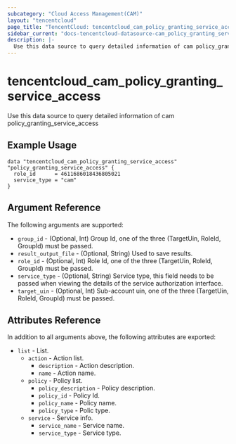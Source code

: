 ```yaml
---
subcategory: "Cloud Access Management(CAM)"
layout: "tencentcloud"
page_title: "TencentCloud: tencentcloud_cam_policy_granting_service_access"
sidebar_current: "docs-tencentcloud-datasource-cam_policy_granting_service_access"
description: |-
  Use this data source to query detailed information of cam policy_granting_service_access
---
```


# tencentcloud_cam_policy_granting_service_access

Use this data source to query detailed information of cam policy_granting_service_access

## Example Usage

```hcl
data "tencentcloud_cam_policy_granting_service_access" "policy_granting_service_access" {
  role_id      = 4611686018436805021
  service_type = "cam"
}
```

## Argument Reference

The following arguments are supported:

* `group_id` - (Optional, Int) Group Id, one of the three (TargetUin, RoleId, GroupId) must be passed.
* `result_output_file` - (Optional, String) Used to save results.
* `role_id` - (Optional, Int) Role Id, one of the three (TargetUin, RoleId, GroupId) must be passed.
* `service_type` - (Optional, String) Service type, this field needs to be passed when viewing the details of the service authorization interface.
* `target_uin` - (Optional, Int) Sub-account uin, one of the three (TargetUin, RoleId, GroupId) must be passed.

## Attributes Reference

In addition to all arguments above, the following attributes are exported:

* `list` - List.
  * `action` - Action list.
    * `description` - Action description.
    * `name` - Action name.
  * `policy` - Policy list.
    * `policy_description` - Policy description.
    * `policy_id` - Policy Id.
    * `policy_name` - Policy name.
    * `policy_type` - Polic type.
  * `service` - Service info.
    * `service_name` - Service name.
    * `service_type` - Service type.


